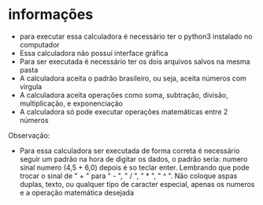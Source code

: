 # informações
- para executar essa calculadora é necessário ter o python3 instalado no computador
- Essa calculadora não possuí interface gráfica
- Para ser executada é necessário ter os dois arquivos salvos na mesma pasta
- A calculadora aceita o padrão brasileiro, ou seja, aceita números com virgula 
- A calculadora aceita operações como soma, subtração, divisão, multiplicação, e exponenciação 
- A calculadora só pode executar operações matemáticas entre 2 números

Observação:
- Para essa calculadora ser executada de forma correta é necessário seguir um padrão
na hora de digitar os dados, o padrão seria: numero sinal numero (4,5 + 6,0)
depois é so teclar enter. Lembrando que pode trocar o sinal de " + " para " - ",  " / ",  " * ",  " ^ ".
Não coloque aspas duplas, texto, ou qualquer tipo de caracter especial, apenas os numeros e a
operação matemática desejada 
